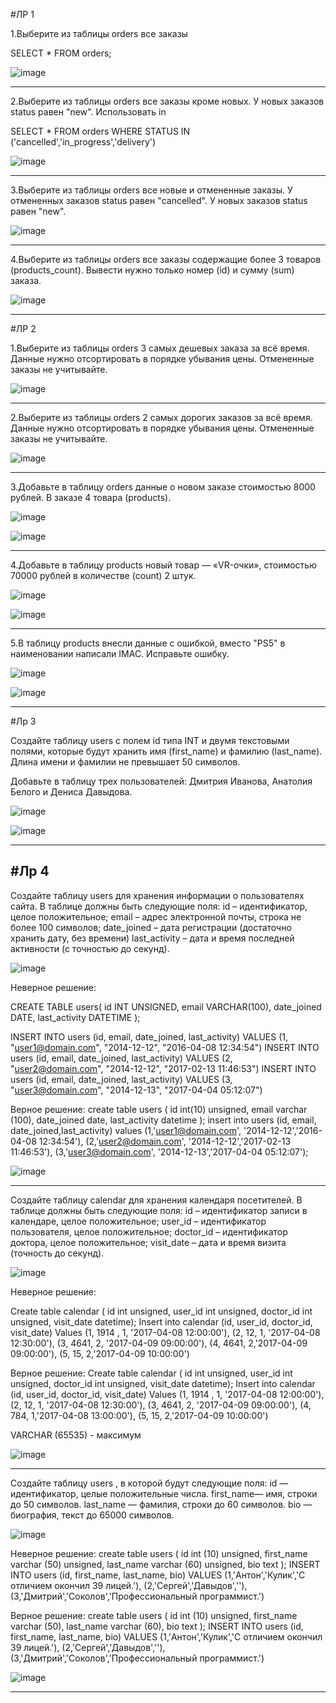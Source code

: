 #ЛР 1

1.Выберите из таблицы orders все заказы

SELECT * FROM orders;

![image](https://github.com/user-attachments/assets/ca20e04d-95a3-4b40-87bb-419d6787c6a4)

---------------------------------------------------------------------------
2.Выберите из таблицы orders все заказы кроме новых. У новых заказов status равен "new". Использовать in

SELECT * FROM orders WHERE STATUS IN ('cancelled','in_progress','delivery')

![image](https://github.com/user-attachments/assets/99048286-dad3-4850-8ff6-c5a57ae7d22c)

---------------------------------------------------------------------------
3.Выберите из таблицы orders все новые и отмененные заказы. У отмененных заказов status равен "cancelled". У новых заказов status равен "new".

![image](https://github.com/user-attachments/assets/b96167ef-2516-4fac-82ac-a31035b1cfd1)

---------------------------------------------------------------------------
4.Выберите из таблицы orders все заказы содержащие более 3 товаров (products_count). Вывести нужно только номер (id) и сумму (sum) заказа.

![image](https://github.com/user-attachments/assets/ff53b198-fd76-4d41-b382-ff301f5a8470)

---------------------------------------------------------------------------
#ЛР 2

1.Выберите из таблицы orders 3 самых дешевых заказа за всё время. Данные нужно отсортировать в порядке убывания цены. Отмененные заказы не учитывайте.

![image](https://github.com/user-attachments/assets/6bfc8818-b9be-4432-8c40-5371d3d39123)

---------------------------------------------------------------------------
2.Выберите из таблицы orders 2 самых дорогих заказов за всё время. Данные нужно отсортировать в порядке убывания цены. Отмененные заказы не учитывайте.

![image](https://github.com/user-attachments/assets/24de6cc1-563b-459c-adcd-292c9b838752)

---------------------------------------------------------------------------
3.Добавьте в таблицу orders данные о новом заказе стоимостью 8000 рублей. В заказе 4 товара (products).

![image](https://github.com/user-attachments/assets/3b834a6f-e473-400a-b3e7-3e5cb2a73ac1)

![image](https://github.com/user-attachments/assets/3327b1cb-c2ea-40f5-9f53-bfc4967a6ada)

---------------------------------------------------------------------------
4.Добавьте в таблицу products новый товар — «VR-очки», стоимостью 70000 рублей в количестве (count) 2 штук.

![image](https://github.com/user-attachments/assets/fb1119a0-7bc9-4893-9a5c-1337a2b371bb)

![image](https://github.com/user-attachments/assets/996b06ab-9b75-43e7-9bd7-c89f2c2b9151)

---------------------------------------------------------------------------
5.В таблицу products внесли данные с ошибкой, вместо "PS5" в наименовании написали IMAC. Исправьте ошибку.

![image](https://github.com/user-attachments/assets/78fbd6b2-7e74-4d38-9db2-d5eb25b147b6)

![image](https://github.com/user-attachments/assets/e85dc06a-1a3c-4fb1-ac0e-1c0dfb203afa)

---------------------------------------------------------------------------
#Лр 3 

Создайте таблицу users с полем id типа INT и двумя текстовыми полями, которые будут хранить имя (first_name) и фамилию (last_name). Длина имени и фамилии не превышает 50 символов.

Добавьте в таблицу трех пользователей: Дмитрия Иванова, Анатолия Белого и Дениса Давыдова.

![image](https://github.com/user-attachments/assets/b0945c0e-85ed-4a2f-89bc-6e9424c32799)

![image](https://github.com/user-attachments/assets/f5b6eff7-8216-45f7-bf00-02e2c8b9a2cc)

---------------------------------------------------------------------------
#Лр 4
-
Создайте таблицу users для хранения информации о пользователях сайта.
В таблице должны быть следующие поля:
id – идентификатор, целое положительное;
email – адрес электронной почты, строка не более 100 символов;
date_joined – дата регистрации (достаточно хранить дату, без времени)
last_activity – дата и время последней активности (с точностью до секунд).

![image](https://github.com/user-attachments/assets/56025db6-09fc-466e-a9f0-0c6eaaa7a018)

Неверное решение:

CREATE TABLE users(
id INT UNSIGNED,
email VARCHAR(100),
date_joined DATE,
last_activity DATETIME
);

INSERT INTO users (id, email, date_joined, last_activity)
VALUES (1, "user1@domain.com", "2014-12-12", "2016-04-08 12:34:54")
INSERT INTO users (id, email, date_joined, last_activity)
VALUES (2, "user2@domain.com", "2014-12-12", "2017-02-13 11:46:53")
INSERT INTO users (id, email, date_joined, last_activity)
VALUES (3, "user3@domain.com", "2014-12-13", "2017-04-04 05:12:07")

Верное решение:
create table users (
id int(10) unsigned,
email varchar (100),
date_joined date,
last_activity datetime
);
insert into users (id, email, date_joined,last_activity)
values
(1,'user1@domain.com', '2014-12-12','2016-04-08 12:34:54'),
(2,'user2@domain.com', '2014-12-12','2017-02-13 11:46:53'),
(3,'user3@domain.com', '2014-12-13','2017-04-04 05:12:07');

![image](https://github.com/user-attachments/assets/a7fa25bd-e186-42c1-beb1-297611249e1e)

---------------------------------------------------------------------------
Создайте таблицу calendar для хранения календаря посетителей.
В таблице должны быть следующие поля:
id – идентификатор записи в календаре, целое положительное;
user_id – идентификатор пользователя, целое положительное;
doctor_id – идентификатор доктора, целое положительное;
visit_date – дата и время визита (точность до секунд).

![image](https://github.com/user-attachments/assets/ad529524-8311-484c-81eb-6ddfd842d12d)

Неверное решение:

Create table calendar (
id int unsigned,
user_id int unsigned,
doctor_id int unsigned,
visit_date datetime);
Insert into calendar (id, user_id, doctor_id, visit_date)
Values (1, 1914 , 1, '2017-04-08 12:00:00'),
(2, 12, 1, '2017-04-08 12:30:00'),
(3, 4641, 2, '2017-04-09 09:00:00'),
(4, 4641, 2,'2017-04-09 09:00:00'),
(5, 15, 2,'2017-04-09 10:00:00')

Верное решение:
Create table calendar (
id int unsigned,
user_id int unsigned,
doctor_id int unsigned,
visit_date datetime);
Insert into calendar (id, user_id, doctor_id, visit_date)
Values 
(1, 1914 , 1, '2017-04-08 12:00:00'),
(2, 12, 1, '2017-04-08 12:30:00'),
(3, 4641, 2, '2017-04-09 09:00:00'),
(4, 784, 1,'2017-04-08 13:00:00'),
(5, 15, 2,'2017-04-09 10:00:00')

VARCHAR (65535) - максимум

![image](https://github.com/user-attachments/assets/a5403a98-4dfa-4c34-bb43-200d2a0616f1)

---------------------------------------------------------------------------
Создайте таблицу users , в которой будут следующие поля:
id — идентификатор, целые положительные числа.
first_name— имя, строки до 50 символов.
last_name — фамилия, строки до 60 символов.
bio — биография, текст до 65000 символов.

![image](https://github.com/user-attachments/assets/df3e70c5-818d-4637-bea4-39d3e67ac866)

Неверное решение:
create table users (
id int (10) unsigned,
first_name varchar (50) unsigned,
last_name varchar (60) unsigned,
bio text
);
INSERT INTO users (id, first_name, last_name, bio)
VALUES
(1,'Антон','Кулик','С отличием окончил 39 лицей.'),
(2,'Сергей','Давыдов',''),
(3,'Дмитрий','Соколов','Профессиональный программист.')

Верное решение:
create table users (
id int (10) unsigned,
first_name varchar (50),
last_name varchar (60),
bio text
);
INSERT INTO users (id, first_name, last_name, bio)
VALUES
(1,'Антон','Кулик','С отличием окончил 39 лицей.'),
(2,'Сергей','Давыдов',''),
(3,'Дмитрий','Соколов','Профессиональный программист.')

![image](https://github.com/user-attachments/assets/29b5a2d4-2a94-4cfa-a1b5-a4f730fc330f)

---------------------------------------------------------------------------

